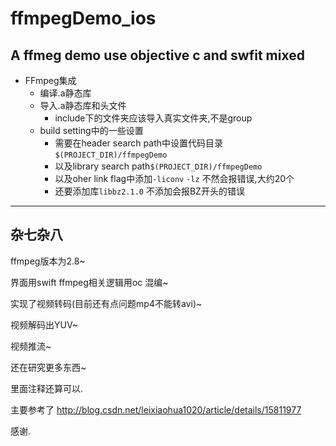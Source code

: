 # ffmpegDemo_ios
A ffmeg demo use objective c and swfit mixed
-------------
- FFmpeg集成
    - 编译.a静态库
    - 导入.a静态库和头文件
        - include下的文件夹应该导入真实文件夹,不是group
    - build setting中的一些设置
        - 需要在header search path中设置代码目录 `$(PROJECT_DIR)/ffmpegDemo`
        - 以及library search path`$(PROJECT_DIR)/ffmpegDemo`
        - 以及oher link flag中添加`-liconv` `-lz` 不然会报错误,大约20个
        - 还要添加库`libbz2.1.0` 不添加会报BZ开头的错误

-------------
## 杂七杂八
  
  ffmpeg版本为2.8~
  
  界面用swift ffmpeg相关逻辑用oc 混编~
  
  实现了视频转码(目前还有点问题mp4不能转avi)~
  
  视频解码出YUV~
  
  视频推流~
  
  还在研究更多东西~
  
  里面注释还算可以.
  
  主要参考了 http://blog.csdn.net/leixiaohua1020/article/details/15811977
  
  感谢.
  
  
